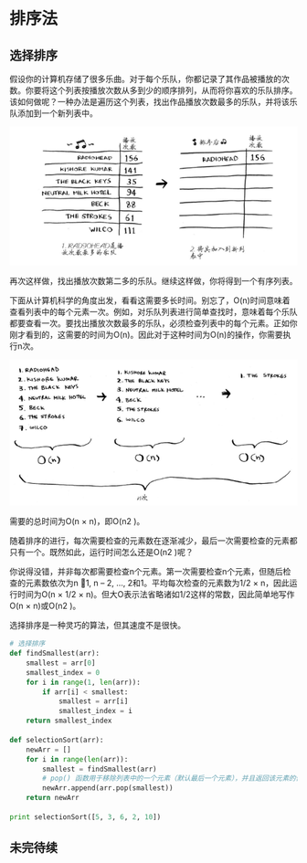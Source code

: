 # 排序法

## 选择排序

假设你的计算机存储了很多乐曲。对于每个乐队，你都记录了其作品被播放的次数。你要将这个列表按播放次数从多到少的顺序排列，从而将你喜欢的乐队排序。该如何做呢？一种办法是遍历这个列表，找出作品播放次数最多的乐队，并将该乐队添加到一个新列表中。

![](image/选择排序1.png)

再次这样做，找出播放次数第二多的乐队。继续这样做，你将得到一个有序列表。

下面从计算机科学的角度出发，看看这需要多长时间。别忘了，O(n)时间意味着查看列表中的每个元素一次。例如，对乐队列表进行简单查找时，意味着每个乐队都要查看一次。要找出播放次数最多的乐队，必须检查列表中的每个元素。正如你刚才看到的，这需要的时间为O(n)。因此对于这种时间为O(n)的操作，你需要执行n次。

![](image/选择排序2.png)

需要的总时间为O(n × n)，即O(n2 )。

随着排序的进行，每次需要检查的元素数在逐渐减少，最后一次需要检查的元素都只有一个。既然如此，运行时间怎么还是O(n2 )呢？

你说得没错，并非每次都需要检查n个元素。第一次需要检查n个元素，但随后检查的元素数依次为n 1, n – 2, …, 2和1。平均每次检查的元素数为1/2 × n，因此运行时间为O(n × 1/2 × n)。但大O表示法省略诸如1/2这样的常数，因此简单地写作O(n × n)或O(n2 )。

选择排序是一种灵巧的算法，但其速度不是很快。

```python
# 选择排序
def findSmallest(arr):
    smallest = arr[0]
    smallest_index = 0
    for i in range(1, len(arr)):
        if arr[i] < smallest:
            smallest = arr[i]
            smallest_index = i
    return smallest_index

def selectionSort(arr):
    newArr = []
    for i in range(len(arr)):
        smallest = findSmallest(arr)
        # pop() 函数用于移除列表中的一个元素（默认最后一个元素），并且返回该元素的值。
        newArr.append(arr.pop(smallest))
    return newArr

print selectionSort([5, 3, 6, 2, 10])

```

## 未完待续